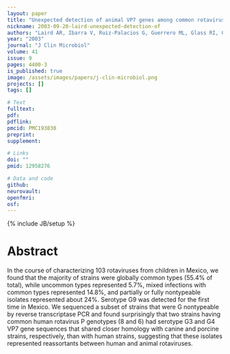 ```yaml
---
layout: paper
title: "Unexpected detection of animal VP7 genes among common rotavirus strains isolated from children in Mexico."
nickname: 2003-09-20-laird-unexpected-detection-of
authors: "Laird AR, Ibarra V, Ruiz-Palacios G, Guerrero ML, Glass RI, Gentsch JR"
year: "2003"
journal: "J Clin Microbiol"
volume: 41
issue: 9
pages: 4400-3
is_published: true
image: /assets/images/papers/j-clin-microbiol.png
projects: []
tags: []

# Text
fulltext:
pdf:
pdflink:
pmcid: PMC193830
preprint:
supplement:

# Links
doi: ""
pmid: 12958276

# Data and code
github:
neurovault:
openfmri:
osf:
---
```

{% include JB/setup %}

# Abstract

In the course of characterizing 103 rotaviruses from children in Mexico, we found that the majority of strains were globally common types (55.4% of total), while uncommon types represented 5.7%, mixed infections with common types represented 14.8%, and partially or fully nontypeable isolates represented about 24%. Serotype G9 was detected for the first time in Mexico. We sequenced a subset of strains that were G nontypeable by reverse transcriptase PCR and found surprisingly that two strains having common human rotavirus P genotypes (8 and 6) had serotype G3 and G4 VP7 gene sequences that shared closer homology with canine and porcine strains, respectively, than with human strains, suggesting that these isolates represented reassortants between human and animal rotaviruses.
